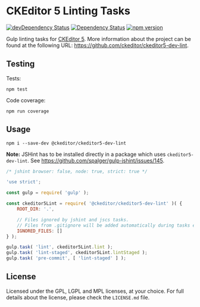 CKEditor 5 Linting Tasks
========================================

[![devDependency Status](https://david-dm.org/ckeditor/ckeditor5-dev-lint/dev-status.svg)](https://david-dm.org/ckeditor/ckeditor5-dev-lint#info=devDependencies)
[![Dependency Status](https://david-dm.org/ckeditor/ckeditor5-dev-lint/status.svg)](https://david-dm.org/ckeditor/ckeditor5-dev-lint#info=dependencies)
[![npm version](https://badge.fury.io/js/%40ckeditor%2Fckeditor5-dev-lint.svg)](https://www.npmjs.com/package/@ckeditor/ckeditor5-dev-lint)

Gulp linting tasks for [CKEditor 5](https://ckeditor5.github.io). More information about the project can be found at the following URL: <https://github.com/ckeditor/ckeditor5-dev-lint>.

## Testing

Tests:

```
npm test
```

Code coverage:

```
npm run coverage
```

## Usage

```
npm i --save-dev @ckeditor/ckeditor5-dev-lint
```

**Note:** JSHint has to be installed directly in a package which uses `ckeditor5-dev-lint`. See https://github.com/spalger/gulp-jshint/issues/145.

```js
/* jshint browser: false, node: true, strict: true */

'use strict';

const gulp = require( 'gulp' );

const ckeditor5Lint = require( '@ckeditor/ckeditor5-dev-lint' )( {
	ROOT_DIR: '.',

	// Files ignored by jshint and jscs tasks.
	// Files from .gitignore will be added automatically during tasks execution.
	IGNORED_FILES: []
} );

gulp.task( 'lint', ckeditor5Lint.lint );
gulp.task( 'lint-staged', ckeditor5Lint.lintStaged );
gulp.task( 'pre-commit', [ 'lint-staged' ] );
```

## License

Licensed under the GPL, LGPL and MPL licenses, at your choice. For full details about the license, please check the `LICENSE.md` file.
